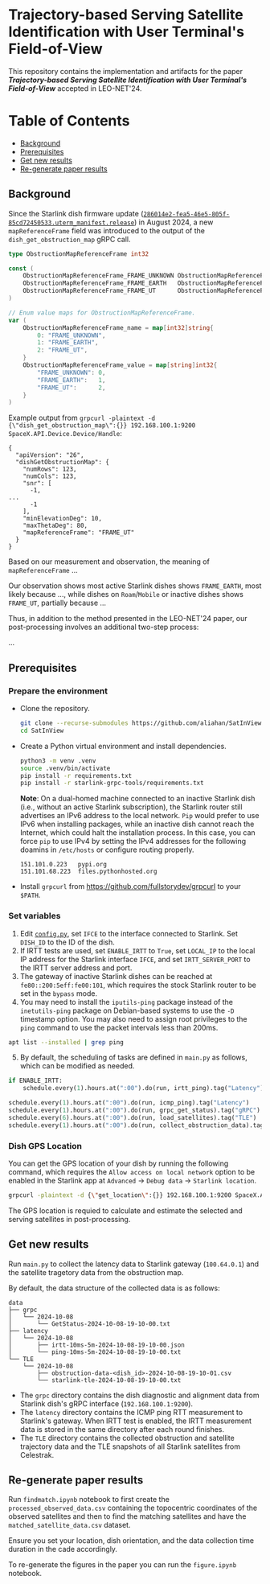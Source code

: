 # Trajectory-based Serving Satellite Identification with User Terminal's Field-of-View

This repository contains the implementation and artifacts for the paper ***Trajectory-based Serving Satellite Identification with User Terminal's Field-of-View*** accepted in LEO-NET'24.

Table of Contents
=================

* [Background](#background)
* [Prerequisites](#prerequisites)
* [Get new results](#get-new-results)
* [Re-generate paper results](#re-generate-paper-results)

## Background

Since the Starlink dish firmware update ([`286014e2-fea5-46e5-805f-85cd72450533.uterm_manifest.release`](https://github.com/clarkzjw/starlink-grpc-golang/commit/2979925ba64f82937c559b59673ae860b70edd7f)) in August 2024, a new `mapReferenceFrame` field was introduced to the output of the `dish_get_obstruction_map` gRPC call.

```go
type ObstructionMapReferenceFrame int32

const (
	ObstructionMapReferenceFrame_FRAME_UNKNOWN ObstructionMapReferenceFrame = 0
	ObstructionMapReferenceFrame_FRAME_EARTH   ObstructionMapReferenceFrame = 1
	ObstructionMapReferenceFrame_FRAME_UT      ObstructionMapReferenceFrame = 2
)

// Enum value maps for ObstructionMapReferenceFrame.
var (
	ObstructionMapReferenceFrame_name = map[int32]string{
		0: "FRAME_UNKNOWN",
		1: "FRAME_EARTH",
		2: "FRAME_UT",
	}
	ObstructionMapReferenceFrame_value = map[string]int32{
		"FRAME_UNKNOWN": 0,
		"FRAME_EARTH":   1,
		"FRAME_UT":      2,
	}
)
```

Example output from `grpcurl -plaintext -d {\"dish_get_obstruction_map\":{}} 192.168.100.1:9200 SpaceX.API.Device.Device/Handle`:

```
{
  "apiVersion": "26",
  "dishGetObstructionMap": {
    "numRows": 123,
    "numCols": 123,
    "snr": [
      -1,
...
      -1
    ],
    "minElevationDeg": 10,
    "maxThetaDeg": 80,
    "mapReferenceFrame": "FRAME_UT"
  }
}
```

Based on our measurement and observation, the meaning of `mapReferenceFrame` ...

Our observation shows most active Starlink dishes shows `FRAME_EARTH`, most likely because ..., while dishes on `Roam`/`Mobile` or inactive dishes shows `FRAME_UT`, partially because ...

Thus, in addition to the method presented in the LEO-NET'24 paper, our post-processing involves an additional two-step process:

...

## Prerequisites

### Prepare the environment

+ Clone the repository.

    ```bash
    git clone --recurse-submodules https://github.com/aliahan/SatInView.git
    cd SatInView
    ```

+ Create a Python virtual environment and install dependencies.

    ```bash
    python3 -m venv .venv
    source .venv/bin/activate
    pip install -r requirements.txt
    pip install -r starlink-grpc-tools/requirements.txt
    ```

    **Note**: On a dual-homed machine connected to an inactive Starlink dish (i.e., without an active Starlink subscription), the Starlink router still advertises an IPv6 address to the local network. `Pip` would prefer to use IPv6 when installing packages, while an inactive dish cannot reach the Internet, which could halt the installation process. In this case, you can force `pip` to use IPv4 by setting the IPv4 addresses for the following doamins in `/etc/hosts` or configure routing properly.

    ```
    151.101.0.223   pypi.org
    151.101.68.223  files.pythonhosted.org
    ```

+ Install `grpcurl` from https://github.com/fullstorydev/grpcurl to your `$PATH`.

### Set variables

1. Edit [`config.py`](./config.py), set `IFCE` to the interface connected to Starlink. Set `DISH_ID` to the ID of the dish.
2. If IRTT tests are used, set `ENABLE_IRTT` to `True`, set `LOCAL_IP` to the local IP address for the Starlink interface `IFCE`, and set `IRTT_SERVER_PORT` to the IRTT server address and port.
3. The gateway of inactive Starlink dishes can be reached at `fe80::200:5eff:fe00:101`, which requires the stock Starlink router to be set in the `bypass` mode.
4. You may need to install the `iputils-ping` package instead of the `inetutils-ping` package on Debian-based systems to use the `-D` timestamp option. You may also need to assign root privileges to the `ping` command to use the packet intervals less than 200ms.
```bash
apt list --installed | grep ping
```
5. By default, the scheduling of tasks are defined in `main.py` as follows, which can be modified as needed.

```python
if ENABLE_IRTT:
    schedule.every(1).hours.at(":00").do(run, irtt_ping).tag("Latency")

schedule.every(1).hours.at(":00").do(run, icmp_ping).tag("Latency")
schedule.every(1).hours.at(":00").do(run, grpc_get_status).tag("gRPC")
schedule.every(6).hours.at(":00").do(run, load_satellites).tag("TLE")
schedule.every(1).hours.at(":00").do(run, collect_obstruction_data).tag("TLE")
```

### Dish GPS Location

You can get the GPS location of your dish by running the following command, which requires the `Allow access on local network` option to be enabled in the Starlink app at `Advanced` -> `Debug data` -> `Starlink location`.

```bash
grpcurl -plaintext -d {\"get_location\":{}} 192.168.100.1:9200 SpaceX.API.Device.Device/Handle
```

The GPS location is requied to calculate and estimate the selected and serving satellites in post-processing.

## Get new results

Run `main.py` to collect the latency data to Starlink gateway (`100.64.0.1`) and the satellite tragetory data from the obstruction map.

By default, the data structure of the collected data is as follows:

```
data
├── grpc
│   └── 2024-10-08
│       └── GetStatus-2024-10-08-19-10-00.txt
├── latency
│   └── 2024-10-08
│       ├── irtt-10ms-5m-2024-10-08-19-10-00.json
│       └── ping-10ms-5m-2024-10-08-19-10-00.txt
└── TLE
    └── 2024-10-08
        ├── obstruction-data-<dish_id>-2024-10-08-19-10-01.csv
        └── starlink-tle-2024-10-08-19-10-00.txt
```

+ The `grpc` directory contains the dish diagnostic and alignment data from Starlink dish's gRPC interface (`192.168.100.1:9200`).
+ The `latency` directory contains the ICMP ping RTT measurement to Starlink's gateway. When IRTT test is enabled, the IRTT measurement data is stored in the same directory after each round finishes.
+ The `TLE` directory contains the collected obstruction and satellite trajectory data and the TLE snapshots of all Starlink satellites from Celestrak.

## Re-generate paper results

Run `findmatch.ipynb` notebook to first create the `processed_observed_data.csv` containing the topocentric coordinates of the observed satellites and then to find
the matching satellites and have the `matched_satellite_data.csv` dataset.

Ensure you set your location, dish orientation, and the data collection time duration in the cade accordingly.

To re-generate the figures in the paper you can run the  `figure.ipynb` notebook.
